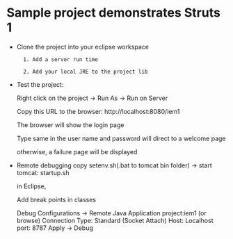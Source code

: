 # Sample project demonstrates Struts 1

- Clone the project into your eclipse workspace

		1. Add a server run time

		2. Add your local JRE to the project lib

- Test the project:
	
	Right click on the project -> Run As -> Run on Server 
	
	Copy this URL to the browser: http://localhost:8080/iem1
	
	The browser will show the login page
	
	Type same in the user name and password will direct to a welcome page
	
	otherwise, a failure page will be displayed
	
- Remote debugging
	copy setenv.sh(.bat to tomcat bin folder) -> start tomcat:  startup.sh
	
	in Eclipse, 
	
	Add break points in classes
	
	Debug Configurations -> Remote Java Application
	project:iem1  (or browse)
	Connection Type: Standard (Socket Attach)
	Host: Localhost
	port: 8787
	Apply -> Debug
	
	
	
